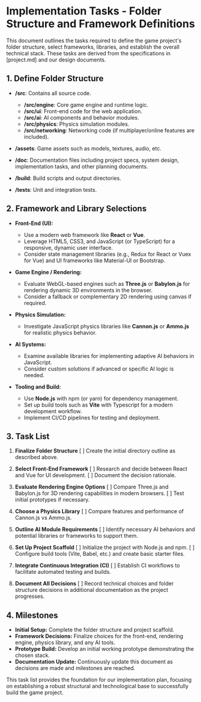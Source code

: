 # Implementation Tasks - Folder Structure and Framework Definitions

This document outlines the tasks required to define the game project's folder structure, select frameworks, libraries, and establish the overall technical stack. These tasks are derived from the specifications in [project.md] and our design documents.

## 1. Define Folder Structure

- **/src**: Contains all source code.
  - **/src/engine**: Core game engine and runtime logic.
  - **/src/ui**: Front-end code for the web application.
  - **/src/ai**: AI components and behavior modules.
  - **/src/physics**: Physics simulation modules.
  - **/src/networking**: Networking code (if multiplayer/online features are included).

- **/assets**: Game assets such as models, textures, audio, etc.

- **/doc**: Documentation files including project specs, system design, implementation tasks, and other planning documents.

- **/build**: Build scripts and output directories.

- **/tests**: Unit and integration tests.

## 2. Framework and Library Selections

- **Front-End (UI):**
  - Use a modern web framework like **React** or **Vue**.
  - Leverage HTML5, CSS3, and JavaScript (or TypeScript) for a responsive, dynamic user interface.
  - Consider state management libraries (e.g., Redux for React or Vuex for Vue) and UI frameworks like Material-UI or Bootstrap.

- **Game Engine / Rendering:**
  - Evaluate WebGL-based engines such as **Three.js** or **Babylon.js** for rendering dynamic 3D environments in the browser.
  - Consider a fallback or complementary 2D rendering using canvas if required.

- **Physics Simulation:**
  - Investigate JavaScript physics libraries like **Cannon.js** or **Ammo.js** for realistic physics behavior.

- **AI Systems:**
  - Examine available libraries for implementing adaptive AI behaviors in JavaScript.
  - Consider custom solutions if advanced or specific AI logic is needed.

- **Tooling and Build:**
  - Use **Node.js** with npm (or yarn) for dependency management.
  - Set up build tools such as **Vite** with Typescript for a modern development workflow.
  - Implement CI/CD pipelines for testing and deployment.

## 3. Task List

1. **Finalize Folder Structure**
   [ ] Create the initial directory outline as described above.

2. **Select Front-End Framework**
   [ ] Research and decide between React and Vue for UI development.
   [ ] Document the decision rationale.

3. **Evaluate Rendering Engine Options**
   [ ] Compare Three.js and Babylon.js for 3D rendering capabilities in modern browsers.
   [ ] Test initial prototypes if necessary.

4. **Choose a Physics Library**
   [ ] Compare features and performance of Cannon.js vs Ammo.js.

5. **Outline AI Module Requirements**
   [ ] Identify necessary AI behaviors and potential libraries or frameworks to support them.

6. **Set Up Project Scaffold**
   [ ] Initialize the project with Node.js and npm.
   [ ] Configure build tools (Vite, Babel, etc.) and create basic starter files.

7. **Integrate Continuous Integration (CI)**
   [ ] Establish CI workflows to facilitate automated testing and builds.

8. **Document All Decisions**
   [ ] Record technical choices and folder structure decisions in additional documentation as the project progresses.

## 4. Milestones

- **Initial Setup:** Complete the folder structure and project scaffold.
- **Framework Decisions:** Finalize choices for the front-end, rendering engine, physics library, and any AI tools.
- **Prototype Build:** Develop an initial working prototype demonstrating the chosen stack.
- **Documentation Update:** Continuously update this document as decisions are made and milestones are reached.

This task list provides the foundation for our implementation plan, focusing on establishing a robust structural and technological base to successfully build the game project.
